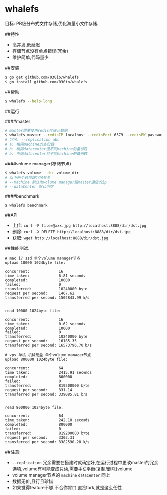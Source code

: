 # whalefs
目标: PB级分布式文件存储,优化海量小文件存储.

##特性

-   高并发,低延迟
-   存储节点没有单点错误(冗余)
-   维护简单,代码量少

##安装

```sh
$ go get github.com/030io/whalefs
$ go install github.com/030io/whalefs
```

##帮助

```sh
$ whalefs --help-long
```

##运行

####master

```sh
# master需要使用redis存储元数据
$ whalefs master --redisIP localhost --redisPort 6379 --redisPW password --redisN databaseNum
# 冗余: --replication abc
# a: 相同machine的备份数
# b: 相同datacenter但不同machine的备份数
# b: 不同datacenter且不同machine的备份数
```

####volume manager(存储节点)

```sh
$ whalefs volume --dir volume_dir
# 以下两个选项跟冗余有关
# --machine 默认为volume manager跟master通信的ip
# --dataCenter 默认为空
```

####benchmark

```sh
$ whalefs benchmark
```

##API

-	上传:  `curl -F file=@xxx.jpg http://localhost:8888/dir/dst.jpg`
-	删除: `curl -X DELETE http://localhost:8888/dir/dst.jpg`
-	获取: `wget http://localhost:8888/dir/dst.jpg`

##性能测试:

```
# mac i7 ssd 单个volume manager节点
upload 10000 1024byte file:

concurrent:             16
time taken:             6.81 seconds
completed:              10000
failed:                 0
transferred:            10240000 byte
request per second:     1467.62
transferred per second: 1502843.99 b/s


read 10000 1024byte file:

concurrent:             16
time taken:             0.62 seconds
completed:              10000
failed:                 0
transferred:            10240000 byte
request per second:     16185.35
transferred per second: 16573796.70 b/s

# vps 单核 机械硬盘 单个volume manager节点
upload 800000 1024byte file:

concurrent:             64
time taken:             2415.91 seconds
completed:              800000
failed:                 0
transferred:            819200000 byte
request per second:     331.14
transferred per second: 339085.81 b/s


read 800000 1024byte file:

concurrent:             64
time taken:             242.18 seconds
completed:              800000
failed:                 0
transferred:            819200000 byte
request per second:     3303.31
transferred per second: 3382590.28 b/s
```

##注意:

-   `--replication` 冗余需要在搭建时就确定好,在运行过程中更改master的冗余选项,volume有可能变成只读,需要手动平衡(复制/删除)volume
-   volume manager节点的 `machine` `dataCenter` 同上
-   数据无价,且行且珍惜
-   如果觉得feature不够,不合你胃口,直接fork,就是这么任性
